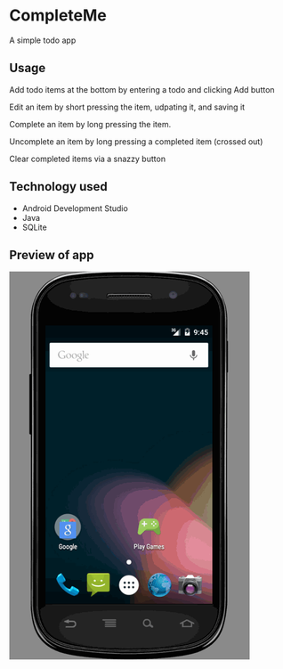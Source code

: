 # CompleteMe
A simple todo app

## Usage

Add todo items at the bottom by entering a todo and clicking Add button

Edit an item by short pressing the item, udpating it, and saving it

Complete an item by long pressing the item.  

Uncomplete an item by long pressing a completed item (crossed out)

Clear completed items via a snazzy button

## Technology used

- Android Development Studio
- Java
- SQLite


## Preview of app

![App Preview](https://raw.githubusercontent.com/violetaria/completeme/master/complete_me_recording.gif)
